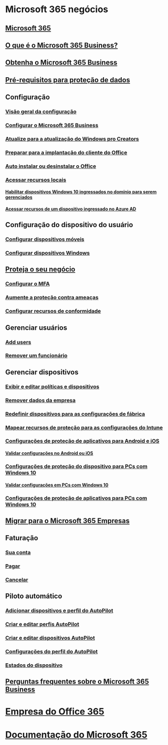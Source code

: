 # Microsoft 365 negócios
## [Microsoft 365](index.md)
## [O que é o Microsoft 365 Business?](microsoft-365-business-overview.md)
## [Obtenha o Microsoft 365 Business](sign-up.md)
## [Pré-requisitos para proteção de dados](pre-requisites-for-data-protection.md)
## Configuração
### [Visão geral da configuração](set-up-overview.md)
### [Configurar o Microsoft 365 Business](set-up.md)
### [Atualize para a atualização do Windows pro Creators](upgrade-to-windows-pro-creators-update.md)
### [Preparar para a implantação do cliente do Office](prepare-for-office-client-deployment.md)
### [Auto instalar ou desinstalar o Office](auto-install-or-uninstall-office.md)
### [Acessar recursos locais]()
#### [Habilitar dispositivos Windows 10 ingressados no domínio para serem gerenciados](manage-windows-devices.md)
#### [Acessar recursos de um dispositivo ingressado no Azure AD](access-resources.md)
## Configuração do dispositivo do usuário
### [Configurar dispositivos móveis](set-up-mobile-devices.md)
### [Configurar dispositivos Windows](set-up-windows-devices.md)
## [Proteja o seu negócio](security-features.md)
### [Configurar o MFA](set-up-mfa.md)
### [Aumente a proteção contra ameaças](increase-threat-protection.md)
### [Configurar recursos de conformidade](set-up-compliance.md)
## Gerenciar usuários
### [Add users](add-users-m365b.md)
### [Remover um funcionário](/Office365/Admin/add-users/remove-former-employee?toc=/microsoft-365/business/toc.json&bc=/microsoft-365/business/breadcrumb/toc.json)
## Gerenciar dispositivos
### [Exibir e editar políticas e dispositivos](view-policies-and-devices.md)
### [Remover dados da empresa](remove-company-data.md)
### [Redefinir dispositivos para as configurações de fábrica](reset-devices-to-factory-settings.md)
### [Mapear recursos de proteção para as configurações do Intune](map-protection-features-to-intune-settings.md)
### [Configurações de proteção de aplicativos para Android e iOS](app-protection-settings-for-android-and-ios.md)
#### [Validar configurações no Android ou iOS](validate-settings-on-android-or-ios.md)
### [Configurações de proteção do dispositivo para PCs com Windows 10](protection-settings-for-windows-10-pcs.md)
#### [Validar configurações em PCs com Windows 10](validate-settings-on-windows-10-pcs.md)
### [Configurações de proteção de aplicativos para PCs com Windows 10](protection-settings-for-windows-10-devices.md)
## [Migrar para o Microsoft 365 Empresas](migrate-to-microsoft-365-business.md)
## Faturação
### [Sua conta](/Office365/Admin/subscriptions-and-billing/view-your-bill-or-invoice?toc=/microsoft-365/business/toc.json&bc=/microsoft-365/business/breadcrumb/toc.json)
### [Pagar](/Office365/Admin/subscriptions-and-billing/pay-for-your-subscription?toc=/microsoft-365/business/toc.json&bc=/microsoft-365/business/breadcrumb/toc.json)
### [Cancelar](/Office365/Admin/subscriptions-and-billing/cancel-your-subscription?toc=/microsoft-365/business/toc.json&bc=/microsoft-365/business/breadcrumb/toc.json)
## Piloto automático
### [Adicionar dispositivos e perfil do AutoPilot](add-autopilot-devices-and-profile.md)
### [Criar e editar perfis AutoPilot](create-and-edit-autopilot-profiles.md)
### [Criar e editar dispositivos AutoPilot](create-and-edit-autopilot-devices.md)
### [Configurações do perfil do AutoPilot](autopilot-profile-settings.md)
### [Estados do dispositivo](device-states.md)
## [Perguntas frequentes sobre o Microsoft 365 Business](support/microsoft-365-business-faqs.md)
# [Empresa do Office 365](https://docs.microsoft.com/office365/enterprise)
# [Documentação do Microsoft 365](https://docs.microsoft.com/microsoft-365)